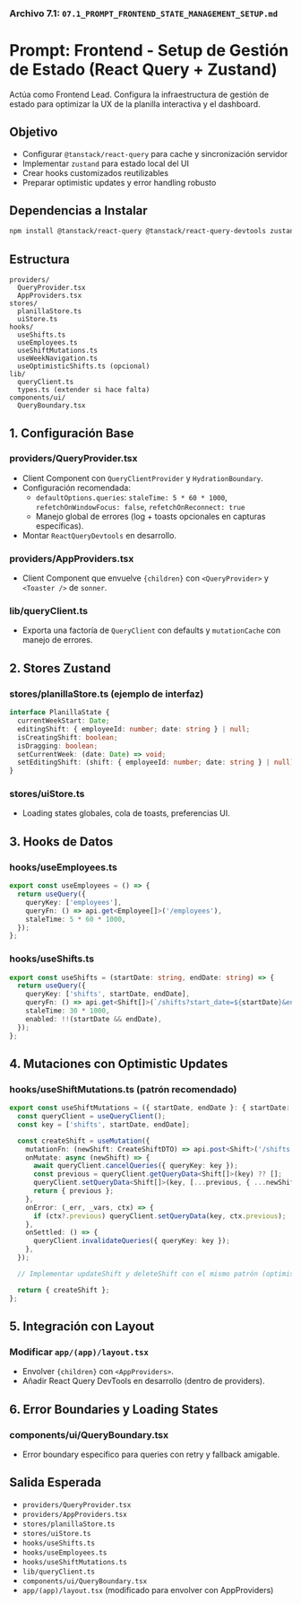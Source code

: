 ### **Archivo 7.1: `07.1_PROMPT_FRONTEND_STATE_MANAGEMENT_SETUP.md`**

# Prompt: Frontend - Setup de Gestión de Estado (React Query + Zustand)

Actúa como Frontend Lead. Configura la infraestructura de gestión de estado para optimizar la UX de la planilla interactiva y el dashboard.

## Objetivo
- Configurar `@tanstack/react-query` para cache y sincronización servidor
- Implementar `zustand` para estado local del UI
- Crear hooks customizados reutilizables
- Preparar optimistic updates y error handling robusto

## Dependencias a Instalar
```bash
npm install @tanstack/react-query @tanstack/react-query-devtools zustand immer
```

## Estructura
```
providers/
  QueryProvider.tsx
  AppProviders.tsx
stores/
  planillaStore.ts
  uiStore.ts
hooks/
  useShifts.ts
  useEmployees.ts  
  useShiftMutations.ts
  useWeekNavigation.ts
  useOptimisticShifts.ts (opcional)
lib/
  queryClient.ts
  types.ts (extender si hace falta)
components/ui/
  QueryBoundary.tsx
```

## 1. Configuración Base

### providers/QueryProvider.tsx
- Client Component con `QueryClientProvider` y `HydrationBoundary`.
- Configuración recomendada:
  - `defaultOptions.queries`: `staleTime: 5 * 60 * 1000`, `refetchOnWindowFocus: false`, `refetchOnReconnect: true`
  - Manejo global de errores (log + toasts opcionales en capturas específicas).
- Montar `ReactQueryDevtools` en desarrollo.

### providers/AppProviders.tsx
- Client Component que envuelve `{children}` con `<QueryProvider>` y `<Toaster />` de `sonner`.

### lib/queryClient.ts  
- Exporta una factoría de `QueryClient` con defaults y `mutationCache` con manejo de errores.

## 2. Stores Zustand

### stores/planillaStore.ts (ejemplo de interfaz)
```ts
interface PlanillaState {
  currentWeekStart: Date;
  editingShift: { employeeId: number; date: string } | null;
  isCreatingShift: boolean;
  isDragging: boolean;
  setCurrentWeek: (date: Date) => void;
  setEditingShift: (shift: { employeeId: number; date: string } | null) => void;
}
```

### stores/uiStore.ts
- Loading states globales, cola de toasts, preferencias UI.

## 3. Hooks de Datos

### hooks/useEmployees.ts
```ts
export const useEmployees = () => {
  return useQuery({
    queryKey: ['employees'],
    queryFn: () => api.get<Employee[]>('/employees'),
    staleTime: 5 * 60 * 1000,
  });
};
```

### hooks/useShifts.ts
```ts
export const useShifts = (startDate: string, endDate: string) => {
  return useQuery({
    queryKey: ['shifts', startDate, endDate],
    queryFn: () => api.get<Shift[]>(`/shifts?start_date=${startDate}&end_date=${endDate}`),
    staleTime: 30 * 1000,
    enabled: !!(startDate && endDate),
  });
};
```

## 4. Mutaciones con Optimistic Updates

### hooks/useShiftMutations.ts (patrón recomendado)
```ts
export const useShiftMutations = ({ startDate, endDate }: { startDate: string; endDate: string }) => {
  const queryClient = useQueryClient();
  const key = ['shifts', startDate, endDate];

  const createShift = useMutation({
    mutationFn: (newShift: CreateShiftDTO) => api.post<Shift>('/shifts', newShift),
    onMutate: async (newShift) => {
      await queryClient.cancelQueries({ queryKey: key });
      const previous = queryClient.getQueryData<Shift[]>(key) ?? [];
      queryClient.setQueryData<Shift[]>(key, [...previous, { ...newShift, id: -Date.now() } as any]);
      return { previous };
    },
    onError: (_err, _vars, ctx) => {
      if (ctx?.previous) queryClient.setQueryData(key, ctx.previous);
    },
    onSettled: () => {
      queryClient.invalidateQueries({ queryKey: key });
    },
  });

  // Implementar updateShift y deleteShift con el mismo patrón (optimista + invalidate)

  return { createShift };
};
```

## 5. Integración con Layout

### Modificar `app/(app)/layout.tsx`
- Envolver `{children}` con `<AppProviders>`.
- Añadir React Query DevTools en desarrollo (dentro de providers).

## 6. Error Boundaries y Loading States

### components/ui/QueryBoundary.tsx
- Error boundary específico para queries con retry y fallback amigable.

## Salida Esperada
- `providers/QueryProvider.tsx`
- `providers/AppProviders.tsx` 
- `stores/planillaStore.ts`
- `stores/uiStore.ts`
- `hooks/useShifts.ts`
- `hooks/useEmployees.ts`
- `hooks/useShiftMutations.ts`
- `lib/queryClient.ts`
- `components/ui/QueryBoundary.tsx`
- `app/(app)/layout.tsx` (modificado para envolver con AppProviders)


